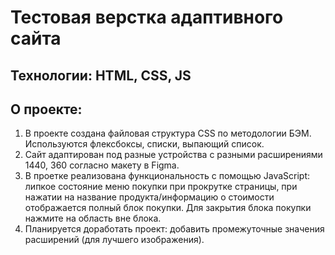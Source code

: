 # Тестовая верстка адаптивного сайта 
## Технологии: HTML, CSS, JS
## О проекте: 
1. В проекте создана файловая структура CSS по методологии БЭМ. Используются флексбоксы, списки, выпающий список.
2. Сайт адаптирован под разные устройства с разными расширениями 1440, 360 согласно макету в Figma.
3. В проетке реализована функциональность с помощью JavaScript: липкое состояние меню покупки при прокрутке страницы, при нажатии на название продукта/информацию о стоимости отображается полный блок покупки. Для закрытия блока покупки нажмите на область вне блока. 
4. Планируется доработать проект: добавить промежуточные значения расширений (для лучшего изображения).

